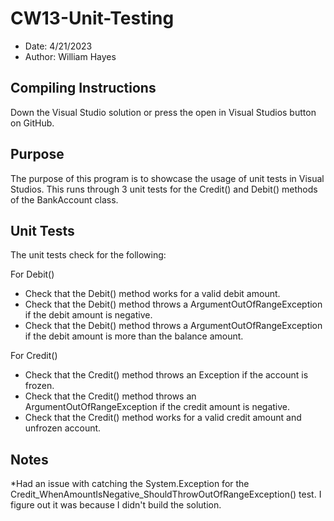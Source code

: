 # CW13-Unit-Testing
* Date: 4/21/2023
* Author: William Hayes

## Compiling Instructions
Down the Visual Studio solution or press the open in Visual Studios button on GitHub.

## Purpose
The purpose of this program is to showcase the usage of unit tests in Visual Studios. This runs through 3 unit tests for the Credit() and Debit() methods of the BankAccount class.

## Unit Tests
The unit tests check for the following:

For Debit()
* Check that the Debit() method works for a valid debit amount.
* Check that the Debit() method throws a ArgumentOutOfRangeException if the debit amount is negative. 
* Check that the Debit() method throws a ArgumentOutOfRangeException if the debit amount is more than the balance amount.

For Credit()
* Check that the Credit() method throws an Exception if the account is frozen.
* Check that the Credit() method throws an ArgumentOutOfRangeException if the credit amount is negative.
* Check that the Credit() method works for a valid credit amount and unfrozen account.

## Notes
*Had an issue with catching the System.Exception for the Credit_WhenAmountIsNegative_ShouldThrowOutOfRangeException() test. I figure out it was because I didn't build the solution.
